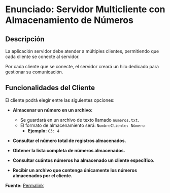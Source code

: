 # Enunciado: Servidor Multicliente con Almacenamiento de Números

## Descripción  
La aplicación servidor debe atender a múltiples clientes, permitiendo que cada cliente se conecte al servidor.  

Por cada cliente que se conecte, el servidor creará un hilo dedicado para gestionar su comunicación.  

## Funcionalidades del Cliente  
El cliente podrá elegir entre las siguientes opciones:  

- **Almacenar un número en un archivo:**  
  - Se guardará en un archivo de texto llamado `numeros.txt`.  
  - El formato de almacenamiento será: `NombreCliente: Número`
    - **Ejemplo:** `C3: 4`  

- **Consultar el número total de registros almacenados.**  
- **Obtener la lista completa de números almacenados.**  
- **Consultar cuántos números ha almacenado un cliente específico.**  
- **Recibir un archivo que contenga únicamente los números almacenados por el cliente.**  

**Fuente:** [Permalink](https://github.com/DiscoDurodeRoer/ejercicios-java-youtube/blob/29ee1e3b900cea3703e73f079a9a7a9b182d180d/sockets/sockets%2007/enunciado.txt)

